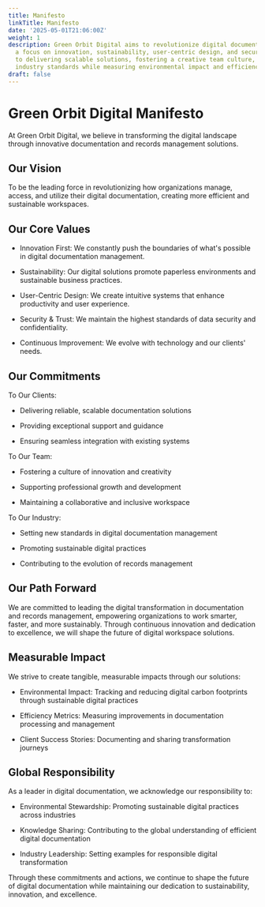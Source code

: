 ```yaml
---
title: Manifesto
linkTitle: Manifesto
date: '2025-05-01T21:06:00Z'
weight: 1
description: Green Orbit Digital aims to revolutionize digital documentation with
  a focus on innovation, sustainability, user-centric design, and security. They commit
  to delivering scalable solutions, fostering a creative team culture, and promoting
  industry standards while measuring environmental impact and efficiency.
draft: false
---
```



# Green Orbit Digital Manifesto

At Green Orbit Digital, we believe in transforming the digital landscape through innovative documentation and records management solutions.

## Our Vision

To be the leading force in revolutionizing how organizations manage, access, and utilize their digital documentation, creating more efficient and sustainable workspaces.

## Our Core Values

- Innovation First: We constantly push the boundaries of what's possible in digital documentation management.

- Sustainability: Our digital solutions promote paperless environments and sustainable business practices.

- User-Centric Design: We create intuitive systems that enhance productivity and user experience.

- Security & Trust: We maintain the highest standards of data security and confidentiality.

- Continuous Improvement: We evolve with technology and our clients' needs.

## Our Commitments

To Our Clients:

- Delivering reliable, scalable documentation solutions

- Providing exceptional support and guidance

- Ensuring seamless integration with existing systems

To Our Team:

- Fostering a culture of innovation and creativity

- Supporting professional growth and development

- Maintaining a collaborative and inclusive workspace

To Our Industry:

- Setting new standards in digital documentation management

- Promoting sustainable digital practices

- Contributing to the evolution of records management

## Our Path Forward

We are committed to leading the digital transformation in documentation and records management, empowering organizations to work smarter, faster, and more sustainably. Through continuous innovation and dedication to excellence, we will shape the future of digital workspace solutions.



## Measurable Impact

We strive to create tangible, measurable impacts through our solutions:

- Environmental Impact: Tracking and reducing digital carbon footprints through sustainable digital practices

- Efficiency Metrics: Measuring improvements in documentation processing and management

- Client Success Stories: Documenting and sharing transformation journeys

## Global Responsibility

As a leader in digital documentation, we acknowledge our responsibility to:

- Environmental Stewardship: Promoting sustainable digital practices across industries

- Knowledge Sharing: Contributing to the global understanding of efficient digital documentation

- Industry Leadership: Setting examples for responsible digital transformation

Through these commitments and actions, we continue to shape the future of digital documentation while maintaining our dedication to sustainability, innovation, and excellence.